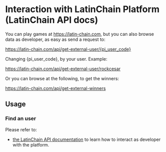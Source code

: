 # Interaction with LatinChain Platform (LatinChain API docs)

You can play games at https://latin-chain.com, but you can also browse data as developer, as easy as send a request to:

https://latin-chain.com/api/get-external-user/{pi_user_code}

Changing {pi_user_code}, by your user. Example:

https://latin-chain.com/api/get-external-user/rockcesar

Or you can browse at the following, to get the winners:

https://latin-chain.com/api/get-external-winners

## Usage

### Find an user

Please refer to:
* [the LatinChain API documentation](./latinchain_API.md) to learn how to interact as developer with the platform.
